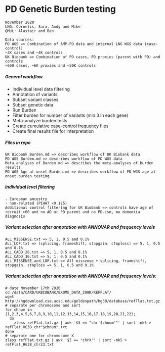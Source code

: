 # PD Genetic Burden testing 

```
November 2020
LNG: Cornelis, Sara, Andy and Mike
QMUL: Alastair and Ben

Data sources:
PD WGS => Combination of AMP-PD data and internal LNG WGS data (case-control)
~3K cases and ~4K controls
UK Biobank => Combination of PD cases, PD proxies (parent with PD) and controls
~600 cases, ~6K proxies and ~50K controls
```

##### General workflow
- Individual level data filtering
- Annotation of variants
- Subset variant classes
- Subset genetic data
- Run Burden
- Filter burden for number of variants (min 3 in each gene)
- Meta-analyze burden tests
- Create cumulative case-control frequency files
- Create final results file for interpretation

##### Files in repo
```
UK Biobank Burden.md => describes workflow of UK Biobank data
PD WGS Burden.md => describes workflow of PD WGS data
Meta analyses of Burden.md => describes the meta-analyses of burden results
PD WGS Age at onset Burden.md => describes workflow of PD WGS age at onset burden testing
```

##### Individual level filtering
```
- European ancestry
- non-related (PIHAT <0.125)
Additional control filtering for UK Biobank => controls have age of recruit >60 and no AD or PD parent and no PD-ism, no dementia diagnosis
```

##### Variant selection after annotation with ANNOVAR and frequency levels
```
ALL_MISSENSE.txt => 5, 1, 0.5 and 0.1%
ALL_LOF.txt => (splicing, frameshift, stopgain, stoploss) => 5, 1, 0.5 and 0.1%
ALL_CADD_20.txt => 5, 1, 0.5 and 0.1%
ALL_CADD_10.txt => 5, 1, 0.5 and 0.1%
ALL_MISSENSE_and_LOF.txt => All missense + splicing, frameshift, stopgain, stoploss => 5, 1, 0.5 and 0.1%
```

##### Variant selection after annotation with ANNOVAR and frequency levels:
```
# date November 17th 2020
cd /data/CARD/UKBIOBANK/EXOME_DATA_200K/REFFLAT/
wget http://hgdownload.cse.ucsc.edu/goldenpath/hg38/database/refFlat.txt.gz
# separate per chromosome and sort
for chnum in {1,2,3,4,5,6,7,8,9,10,11,12,13,14,15,16,17,18,19,20,21,22};
  do
	zless refFlat.txt.gz | awk '$3 == "chr'$chnum'"' | sort -nk5 > refFlat_HG38_chr"$chnum".txt
done
# separate one for chromosome X
zless refFlat.txt.gz | awk '$3 == "chrX"' | sort -nk5 > refFlat_HG38_chr23.txt
```


